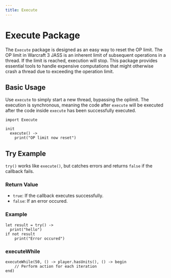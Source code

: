 ```yaml
---
title: Execute
---
```


# Execute Package

The `Execute` package is designed as an easy way to reset the OP limit. The OP limit in Warcraft 3 JASS is an inherent limit of subsequent operations in a thread. If the limit is reached, execution will stop. This package provides essential tools to handle expensive computations that might otherwise crash a thread due to exceeding the operation limit.

## Basic Usage

Use `execute` to simply start a new thread, bypassing the oplimit. The execution is synchronous, meaning the code after `execute` will be executed after the code inside `execute` has been successfully executed.

```wurst
import Execute

init
  execute() ->
    print("OP limit now reset")
```

## Try Example

`try()` works like `execute()`, but catches errors and returns `false` if the callback fails.

### Return Value

- `true`: If the callback executes successfully.
- `false`: If an error occured.

### Example

```wurst
let result = try() ->
  print("hello")
if not result
	print("Error occured")
```

### executeWhile

```wurst
executeWhile(50, () -> player.hasUnits(), () -> begin
	// Perform action for each iteration
end)
```
